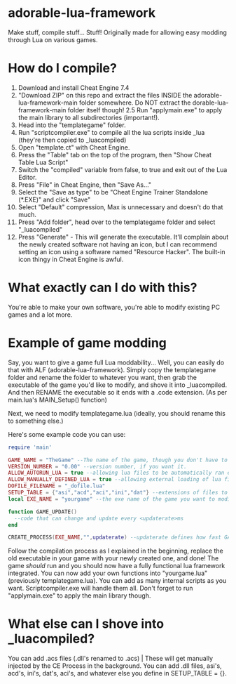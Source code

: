 # adorable-lua-framework
Make stuff, compile stuff... Stuff! Originally made for allowing easy modding through Lua on various games.


# How do I compile?

1. Download and install Cheat Engine 7.4
2. "Download ZIP" on this repo and extract the files INSIDE the adorable-lua-framework-main folder somewhere. Do NOT extract the dorable-lua-framework-main folder itself though!
2.5 Run "applymain.exe" to apply the main library to all subdirectories (important!).
3. Head into the "templategame" folder.
4. Run "scriptcompiler.exe" to compile all the lua scripts inside _lua (they're then copied to _luacompiled)
5. Open "template.ct" with Cheat Engine.
6. Press the "Table" tab on the top of the program, then "Show Cheat Table Lua Script"
7. Switch the "compiled" variable from false, to true and exit out of the Lua Editor.
8. Press "File" in Cheat Engine, then "Save As..."
9. Select the "Save as type" to be "Cheat Engine Trainer Standalone (*.EXE)" and click "Save"
10. Select "Default" compression, Max is unnecessary and doesn't do that much.
11. Press "Add folder", head over to the templategame folder and select "_luacompiled"
12. Press "Generate" - This will generate the executable. It'll complain about the newly created software not having an icon, but I can recommend setting an icon using a software named "Resource Hacker". The built-in icon thingy in Cheat Engine is awful.

# What exactly can I do with this?

You're able to make your own software, you're able to modify existing PC games and a lot more.

# Example of game modding

Say, you want to give a game full Lua moddability... Well, you can easily do that with ALF (adorable-lua-framework). Simply copy the templategame folder and rename the folder to whatever you want, then grab the executable of the game you'd like to modify, and shove it into _luacompiled. And then RENAME the executable so it ends with a .code extension. (As per main.lua's MAIN_Setup() function)

Next, we need to modify templategame.lua (ideally, you should rename this to something else.)

Here's some example code you can use:

```lua
require 'main'

GAME_NAME = "TheGame" --The name of the game, though you don't have to define this.
VERSION_NUMBER = "0.00" --version number, if you want it.
ALLOW_AUTORUN_LUA = true --allowing lua files to be automatically ran externally through /lua/autorun/
ALLOW_MANUALLY_DEFINED_LUA = true --allowing external loading of lua files in /lua/_dofile.lua
DOFILE_FILENAME = "_dofile.lua"
SETUP_TABLE = {"asi","acd","aci","ini","dat"} --extensions of files to be setup and used by the executable
local EXE_NAME = "yourgame" --the exe name of the game you want to modify

function GAME_UPDATE()
  --code that can change and update every <updaterate>ms
end

CREATE_PROCESS(EXE_NAME,"",updaterate) --updaterate defines how fast GAME_UPDATE() should be called each millisecond. 1000 = 1 second.
```

Follow the compilation process as I explained in the beginning, replace the old executable in your game with your newly created one, and done! The game *should* run and you should now have a fully functional lua framework integrated. You can now add your own functions into "yourgame.lua" (previously templategame.lua). You can add as many internal scripts as you want. Scriptcompiler.exe will handle them all. Don't forget to run "applymain.exe" to apply the main library though. 

# What else can I shove into _luacompiled?

You can add .acs files (.dll's renamed to .acs) | These will get manually injected by the CE Process in the background.
You can add .dll files, asi's, acd's, ini's, dat's, aci's, and whatever else you define in SETUP_TABLE = {}.
